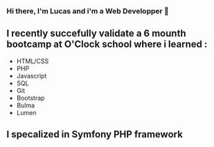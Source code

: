 ### Hi there, I'm Lucas and i'm a Web Developper 👋

## I recently succefully validate a 6 mounth bootcamp at O'Clock school where i learned :

- HTML/CSS
- PHP
- Javascript
- SQL
- Git
- Bootstrap
- Bulma
- Lumen

## I specalized in Symfony PHP framework

<!--
**LucasCRENAIS/LucasCRENAIS** is a ✨ _special_ ✨ repository because its `README.md` (this file) appears on your GitHub profile.

- 🔭 I’m currently working on a graduation project called Agendigo, an appointement scheduler application
- 👯 I’m looking for a intership as soon as possible 

